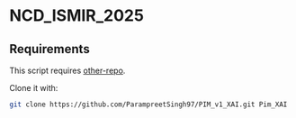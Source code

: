 # NCD_ISMIR_2025

## Requirements

This script requires [other-repo](https://github.com/username/other-repo).

Clone it with:

```bash
git clone https://github.com/ParampreetSingh97/PIM_v1_XAI.git Pim_XAI
